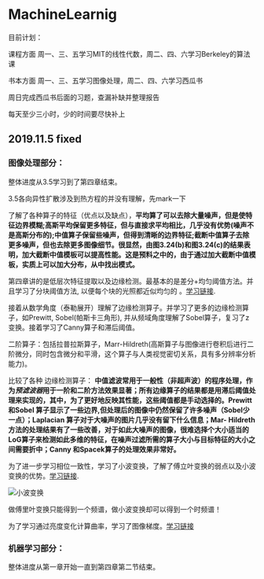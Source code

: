 # MachineLearnig

目前计划：

课程方面 周一、三、五学习MIT的线性代数，周二、四、六学习Berkeley的算法课

书本方面 周一、三、五学习图像处理，周二、四、六学习西瓜书      		

周日完成西瓜书后面的习题，查漏补缺并整理报告

每天至少三小时，少的时间要尽快补上
		
		
## 2019.11.5 fixed
###  图像处理部分：
整体进度从3.5学习到了第四章结束。

3.5各向异性扩散涉及到热方程的并没有理解，先mark一下

了解了各种算子的特征（优点以及缺点），**平均算了可以去除大量噪声，但是使特征边界模糊;高斯平均保留更多特征，但与直接求平均相比，几乎没有优势(噪声不是高斯分布的);中值算子保留些噪声，但得到清晰的边界特征;截断中值算子去除更多噪声，但也去除更多图像细节。很显然，由图3.24(b)和图3.24(c)的结果表明，加大截断中值模板可以提高性能。这是预料之中的，由于通过加大截断中值模板，实质上可以加大分布，从中找出模式。**

第四章讲的是低层次特征提取以及边缘检测。最基本的是差分+均匀阈值方法。并且学习了分块阈值方法, 以便每个块的光照都近似均匀的 。[学习链接]( https://blog.csdn.net/kk55guang2/article/details/78475414 ).

接着从数学角度（泰勒展开）理解了边缘检测算子。并学习了更多的边缘检测算子，如Prewitt,  Sobel(帕斯卡三角形), 并从频域角度理解了Sobel算子，复习了z变换。接着学习了Canny算子和滞后阈值。

二阶算子：包括拉普拉斯算子，Marr-Hildreth(高斯算子与图像进行卷积后进行二阶微分，同时包含微分和平滑，这个算子与人类视觉密切关系，具有多分辨率分析能力)。

比较了各种 边缘检测算子： **中值滤波常用于一般性（非超声波）的程序处理，作为*预滤波器*用于一阶和二阶方法效果显著；所有边缘算子的结果都是用滞后阈值处理来实现的，其中，为了更好地反映其性能，这些阈值都是手动选择的。Prewitt 和Sobel 算子显示了一些边界,但处理后的图像中仍然保留了许多噪声（Sobel少一点）；Laplacian 算子对于大噪声的图片几乎没有留下什么信息；Mar- Hildreth方法的处理结果有了一些改善，对于如此大噪声的图像，很难选择个大小适当的LoG算子来检测如此多维的特征，在噪声过滤所需的算子大小与目标特征的大小之间需要折中；Canny 和Spacek算子的处理效果非常好。**

为了进一步学习相位一致性，学习了小波变换，了解了傅立叶变换的弱点以及小波变换的优势。[学习链接](https://www.cnblogs.com/jfdwd/p/9249850.html).

![小波变换](https://img-blog.csdn.net/20160705113512598)

做傅里叶变换只能得到一个频谱，做小波变换却可以得到一个时频谱！

为了学习通过亮度变化计算曲率，学习了图像梯度。[学习链接](https://blog.csdn.net/saltriver/article/details/78987096)



### 机器学习部分：

整体进度从第一章开始一直到第四章第二节结束。








